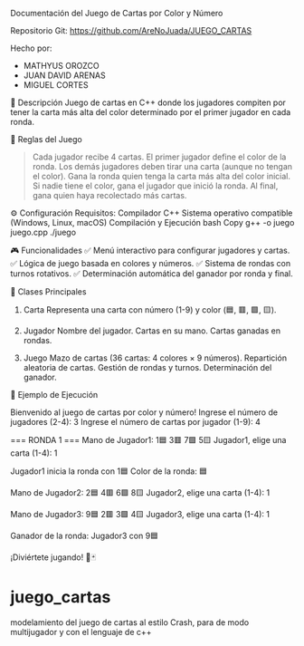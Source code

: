 Documentación del Juego de Cartas por Color y Número

Repositorio Git: https://github.com/AreNoJuada/JUEGO_CARTAS

Hecho por:
- MATHYUS OROZCO
- JUAN DAVID ARENAS
- MIGUEL CORTES


📌 Descripción
Juego de cartas en C++ donde los jugadores compiten por tener la carta más alta del color determinado por el primer jugador en cada ronda.

🔹 Reglas del Juego
> Cada jugador recibe 4 cartas.
> El primer jugador define el color de la ronda.
> Los demás jugadores deben tirar una carta (aunque no tengan el color).
> Gana la ronda quien tenga la carta más alta del color inicial.
> Si nadie tiene el color, gana el jugador que inició la ronda.
> Al final, gana quien haya recolectado más cartas.

⚙️ Configuración
Requisitos:
Compilador C++
Sistema operativo compatible (Windows, Linux, macOS)
Compilación y Ejecución
bash
Copy
g++ -o juego juego.cpp
./juego

🎮 Funcionalidades
✅ Menú interactivo para configurar jugadores y cartas.
✅ Lógica de juego basada en colores y números.
✅ Sistema de rondas con turnos rotativos.
✅ Determinación automática del ganador por ronda y final.


📝 Clases Principales
1. Carta
Representa una carta con número (1-9) y color (🟦, 🟥, 🟩, 🟨).

2. Jugador
Nombre del jugador.
Cartas en su mano.
Cartas ganadas en rondas.

3. Juego 
Mazo de cartas (36 cartas: 4 colores × 9 números).
Repartición aleatoria de cartas.
Gestión de rondas y turnos.
Determinación del ganador.

🎯 Ejemplo de Ejecución

Bienvenido al juego de cartas por color y número!
Ingrese el número de jugadores (2-4): 3
Ingrese el número de cartas por jugador (1-9): 4

=== RONDA 1 ===
Mano de Jugador1: 1🟦 3🟥 7🟩 5🟨 
Jugador1, elige una carta (1-4): 1

Jugador1 inicia la ronda con 1🟦
Color de la ronda: 🟦

Mano de Jugador2: 2🟦 4🟥 6🟩 8🟨 
Jugador2, elige una carta (1-4): 1

Mano de Jugador3: 9🟦 2🟥 3🟩 4🟨 
Jugador3, elige una carta (1-4): 1

Ganador de la ronda: Jugador3 con 9🟦

¡Diviértete jugando! 🎲🃏


# juego_cartas
modelamiento del juego de cartas al estilo Crash, para de modo multijugador y con el lenguaje de c++
